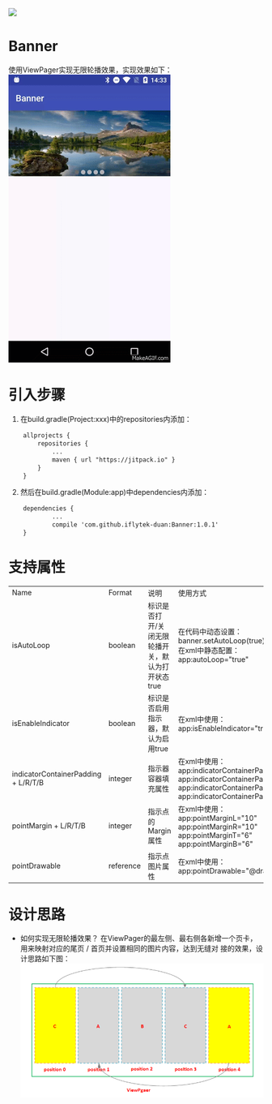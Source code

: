 [![](https://jitpack.io/v/iflytek-duan/Banner.svg)](https://jitpack.io/#iflytek-duan/Banner)
# Banner
使用ViewPager实现无限轮播效果，实现效果如下：</br>
 ![banner](/images/preview.gif)
# 引入步骤
1. 在build.gradle(Project:xxx)中的repositories内添加：
```
    allprojects {
        repositories {
            ...
            maven { url "https://jitpack.io" }
        }
    }
```
2. 然后在build.gradle(Module:app)中dependencies内添加：
```
	dependencies {
	        ...
	        compile 'com.github.iflytek-duan:Banner:1.0.1'
	}
```
# 支持属性
<table>
    <tr>
        <td>Name</td>
        <td>Format</td>
        <td>说明</td>
        <td>使用方式</td>
    </tr>
    <tr>
        <td>isAutoLoop</td>
        <td>boolean</td>
        <td>标识是否打开/关闭无限轮播开关，默认为打开状态true</td>
        <td>
            在代码中动态设置：</br>
            banner.setAutoLoop(true);</br>
            在xml中静态配置：</br>
            app:autoLoop="true"
        </td>
    </tr>
    <tr>
        <td>isEnableIndicator</td>
        <td>boolean</td>
        <td>标识是否启用指示器，默认为启用true</td>
        <td>
            在xml中使用：</br>
            app:isEnableIndicator="true"
        </td>
    </tr>
    <tr>
        <td>indicatorContainerPadding + L/R/T/B</td>
        <td>integer</td>
        <td>指示器容器填充属性</td>
        <td>
            在xml中使用：</br>
            app:indicatorContainerPaddingL="10"</br>
            app:indicatorContainerPaddingR="10"</br>
            app:indicatorContainerPaddingT="6"</br>
            app:indicatorContainerPaddingB="6"
        </td>
    </tr>
    <tr>
        <td>pointMargin + L/R/T/B</td>
        <td>integer</td>
        <td>指示点的Margin属性</td>
        <td>
            在xml中使用：</br>
            app:pointMarginL="10"</br>
            app:pointMarginR="10"</br>
            app:pointMarginT="6"</br>
            app:pointMarginB="6"
        </td>
    </tr>
    <tr>
        <td>pointDrawable</td>
        <td>reference</td>
        <td>指示点图片属性</td>
        <td>
            在xml中使用：</br>
            app:pointDrawable="@drawable/point_default_selector"
        </td>
    </tr>
</table>

# 设计思路
- 如何实现无限轮播效果？
在ViewPager的最左侧、最右侧各新增一个页卡，用来映射对应的尾页 / 首页并设置相同的图片内容，达到无缝对
接的效果，设计思路如下图：
 ![banner](/images/banner.png)
